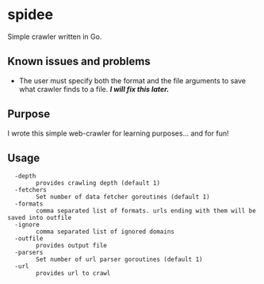 # spidee
Simple crawler written in Go.

## Known issues and problems
- The user must specify both the format and the file arguments to save what crawler finds to a file. 
***I will fix this later.***

## Purpose
I wrote this simple web-crawler for learning purposes... and for fun!

## Usage
```golang
  -depth
        provides crawling depth (default 1)
  -fetchers
        Set number of data fetcher goroutines (default 1)
  -formats
        comma separated list of formats. urls ending with them will be saved into outfile
  -ignore
        comma separated list of ignored domains
  -outfile
        provides output file
  -parsers
        Set number of url parser goroutines (default 1)
  -url
        provides url to crawl
```
